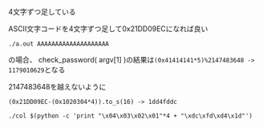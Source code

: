 4文字ずつ足している

ASCII文字コードを4文字ずつ足して0x21DD09ECになれば良い

```
./a.out AAAAAAAAAAAAAAAAAAAA
```
の場合、
check_password( argv[1] )の結果は```(0x41414141*5)%2147483648 -> 1179010629```となる

2147483648を越えないように

```
(0x21DD09EC-(0x1020304*4)).to_s(16) -> 1dd4fddc
```

```
./col $(python -c 'print "\x04\x03\x02\x01"*4 + "\xdc\xfd\xd4\x1d"')
```
